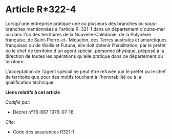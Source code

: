 # Article R*322-4

Lorsqu'une entreprise pratique une ou plusieurs des branches ou sous-branches mentionnées à l'article R. 321-1 dans un
département d'outre-mer ou dans l'un des territoires de la Nouvelle-Calédonie, de la Polynésie française, de Saint-Pierre-et-
Miquelon, des Terres australes et antarctiques françaises ou de Wallis et Futuna, elle doit obtenir l'habilitation, par le
préfet ou le chef de territoire d'un agent spécial, personne physique, préposé à la direction de toutes les opérations
qu'elle pratique dans ce département ou territoire.

L'acceptation de l'agent spécial ne peut être refusée par le préfet ou le chef de territoire que pour des motifs touchant à
l'honorabilité ou à la qualification technique.

**Liens relatifs à cet article**

_Codifié par_:

  - Décret n°76-667 1976-07-16

_Cite_:

  - Code des assurances R321-1
